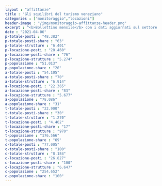 ```yaml
---
layout : "affittanze"
title : "Gli squilibri del turismo veneziano"
categories : ["monitoraggio","locazioni"]
header-image : "/img/monitoraggio-affittanze-header.png"
excerpt : "<b>Bollettino mensile</b> con i dati aggiornati sul settore ricettivo alberghiero ed extra-alberghiero. confrontati con quelli sulla popolazione. Scopri. attraverso grafici e mappe interattive. le dinamiche di squilibrio che sottraggono abitazioni residenziali in favore del settore turistico."
date : "2021-04-06"
p-totale-posti : "48.382"
p-totale-posti-share : "63"
p-totale-strutture : "6.401"
p-locazione-posti : "20.460"
p-locazione-posti-share : "76"
p-locazione-strutture : "5.274"
p-popolazione : "51.013"
p-popolazione-share : "20"
a-totale-posti : "54.105"
a-totale-posti-share : "70"
a-totale-strutture : "6.914"
a-locazione-posti : "22.365"
a-locazione-posti-share : "83"
a-locazione-strutture : "5.677"
a-popolazione : "78.086"
a-popolazione-share : "31"
t-totale-posti : "22.900"
t-totale-posti-share : "30"
t-totale-strutture : "1.270"
t-locazione-posti : "4.462"
t-locazione-posti-share : "17"
t-locazione-strutture : "970"
t-popolazione : "176.566"
t-popolazione-share : "69"
c-totale-posti : "77.005"
c-totale-posti-share : "100"
c-totale-strutture : "8.184"
c-locazione-posti : "26.827"
c-locazione-posti-share : "100"
c-locazione-strutture : "6.647"
c-popolazione : "254.652"
c-popolazione-share : "100"
---
```


